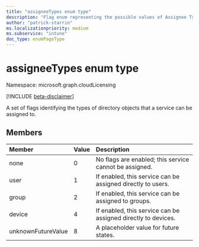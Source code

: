 ```yaml
---
title: "assigneeTypes enum type"
description: "Flag enum representing the possible values of Assignee Types for Microsoft Cloud Licensing."
author: "patrick-starrin"
ms.localizationpriority: medium
ms.subservice: "intune"
doc_type: enumPageType
---
```


# assigneeTypes enum type

Namespace: microsoft.graph.cloudLicensing

[!INCLUDE [beta-disclaimer](../../includes/beta-disclaimer.md)]

A set of flags identifying the types of directory objects that a service can be assigned to.

## Members
|Member|Value|Description|
|:---|:---|:---|
|none|0|No flags are enabled; this service cannot be assigned.|
|user|1|If enabled, this service can be assigned directly to users.|
|group|2|If enabled, this service can be assigned to groups.|
|device|4|If enabled, this service can be assigned directly to devices.|
|unknownFutureValue|8|A placeholder value for future states.|

